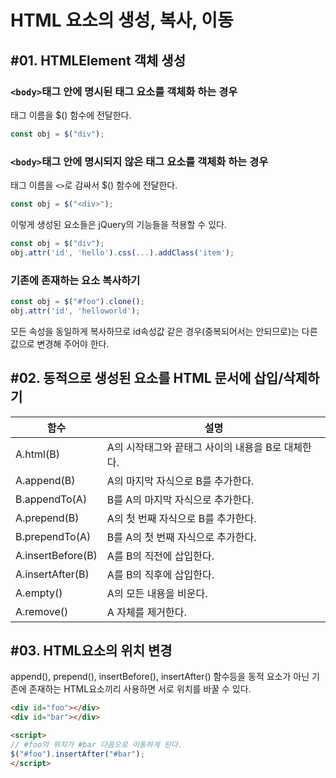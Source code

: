 # HTML 요소의 생성, 복사, 이동

## #01. HTMLElement 객체 생성

### `<body>`태그 안에 명시된 태그 요소를 객체화 하는 경우

태그 이름을 $() 함수에 전달한다.

```javascript
const obj = $("div");
```

### `<body>`태그 안에 명시되지 않은 태그 요소를 객체화 하는 경우

태그 이름을 `<>`로 감싸서 $() 함수에 전달한다.

```javascript
const obj = $("<div>");
```

이렇게 생성된 요소들은 jQuery의 기능들을 적용할 수 있다.

```javascript
const obj = $("div");
obj.attr('id', 'hello').css(...).addClass('item');
```


### 기존에 존재하는 요소 복사하기

```javascript
const obj = $("#foo").clone();
obj.attr('id', 'helloworld');
```

모든 속성을 동일하게 복사하므로 id속성값 같은 경우(중복되어서는 안되므로)는 다른 값으로 변경해 주어야 한다.


## #02. 동적으로 생성된 요소를 HTML 문서에 삽입/삭제하기

| 함수              | 설명                                                         |
| ----------------- | ------------------------------------------------------------ |
| A.html(B)         | A의 시작태그와 끝태그 사이의 내용을 B로 대체한다.            |
| A.append(B)       | A의 마지막 자식으로 B를 추가한다. |
| B.appendTo(A)     | B를 A의 마지막 자식으로 추가한다. |
| A.prepend(B)      | A의 첫 번째 자식으로 B를 추가한다. |
| B.prependTo(A)    | B를 A의 첫 번째 자식으로 추가한다. |
| A.insertBefore(B) | A를 B의 직전에 삽입한다.                                     |
| A.insertAfter(B)  | A를 B의 직후에 삽입한다.                                     |
| A.empty()         | A의 모든 내용을 비운다.                                      |
| A.remove()         | A 자체를 제거한다.                                     |



## #03. HTML요소의 위치 변경

append(), prepend(), insertBefore(), insertAfter() 함수등을 동적 요소가 아닌 기존에 존재하는 HTML요소끼리 사용하면 서로 위치를 바꿀 수 있다.

```html
<div id="foo"></div>
<div id="bar"></div>

<script>
// #foo의 위치가 #bar 다음으로 이동하게 된다.
$("#foo").insertAfter("#bar");
</script>
```